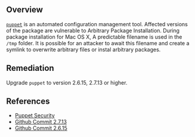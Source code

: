 ## Overview
[`puppet`](https://rubygems.org/gems/puppet) is an automated configuration management tool.
Affected versions of the package are vulnerable to Arbitrary Package Installation. During package installation for Mac OS X, A predictable filename is used in the `/tmp` folder. It is possible for an attacker to await this filename and create a symlink to overwrite arbitrary files or instal arbitrary packages.

## Remediation
Upgrade `puppet` to version 2.6.15, 2.7.13 or higher.

## References
- [Puppet Security](https://puppet.com/security/cve/cve-2012-1906/)
- [Github Commit 2.7.13](https://github.com/puppetlabs/puppet/commit/46e8dc06aa31426ec3bf5203e46107d72a9ba398)
- [Github Commit 2.6.15](https://github.com/puppetlabs/puppet/commit/c51447dfa81c9751fdc7663e0e91a9c9238abcaa)
